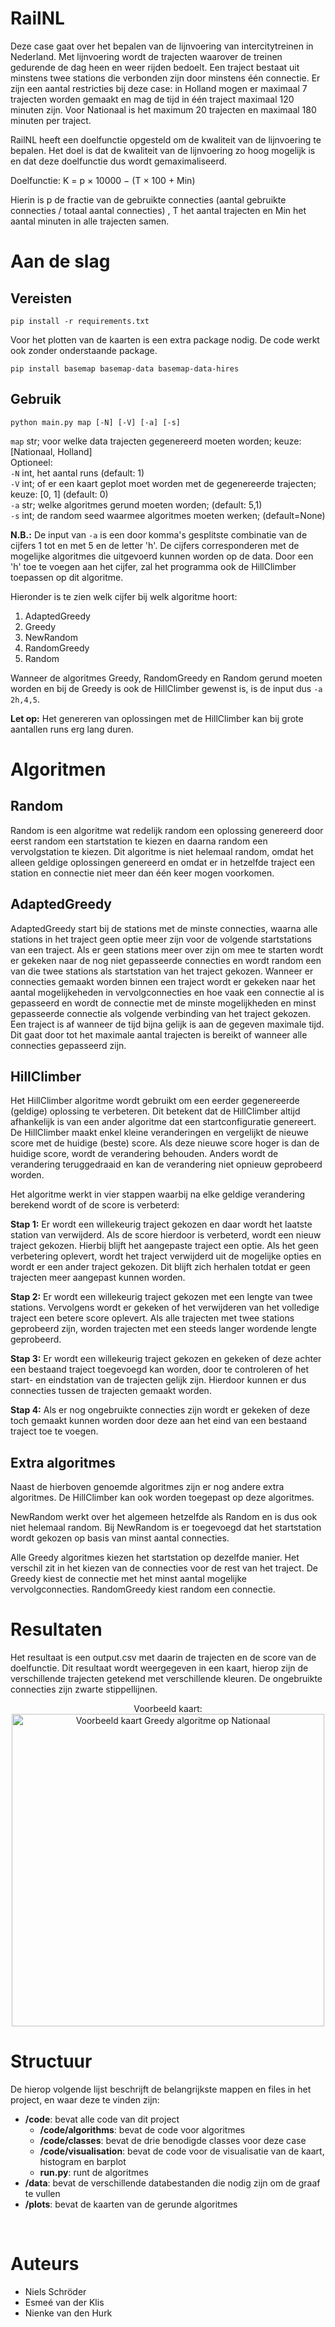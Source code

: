 # RailNL

Deze case gaat over het bepalen van de lijnvoering van intercitytreinen in Nederland. Met lijnvoering wordt de trajecten waarover de treinen gedurende de dag heen en weer rijden bedoelt. Een traject bestaat uit minstens twee stations die verbonden zijn door minstens één connectie. Er zijn een aantal restricties bij deze case: in Holland mogen er maximaal 7 trajecten worden gemaakt en mag de tijd in één traject maximaal 120 minuten zijn. Voor Nationaal is het maximum 20 trajecten en maximaal 180 minuten per traject.

RailNL heeft een doelfunctie opgesteld om de kwaliteit van de lijnvoering te bepalen. Het doel is dat de kwaliteit van de lijnvoering zo hoog mogelijk is en dat deze doelfunctie dus wordt gemaximaliseerd.

Doelfunctie: K = p × 10000 − (T × 100 + Min)

Hierin is p de fractie van de gebruikte connecties (aantal gebruikte connecties / totaal aantal connecties) , T het aantal trajecten en Min het aantal minuten in alle trajecten samen.

# Aan de slag

## Vereisten
```
pip install -r requirements.txt
```

Voor het plotten van de kaarten is een extra package nodig. De code werkt ook zonder onderstaande package.
```
pip install basemap basemap-data basemap-data-hires
```

## Gebruik
```
python main.py map [-N] [-V] [-a] [-s]
```
```map``` str; voor welke data trajecten gegenereerd moeten worden; keuze: [Nationaal, Holland]  
Optioneel:  
```-N``` int, het aantal runs (default: 1)  
```-V``` int; of er een kaart geplot moet worden met de gegenereerde trajecten; keuze: [0, 1] (default: 0)  
```-a``` str; welke algoritmes gerund moeten worden; (default: 5,1)  
```-s``` int; de random seed waarmee algoritmes moeten werken; (default=None)  

**N.B.:** De input van ```-a``` is een door komma's gesplitste combinatie van de cijfers 1 tot en met 5 en de letter 'h'. De cijfers corresponderen met de mogelijke algoritmes die uitgevoerd kunnen worden op de data. Door een 'h' toe te voegen aan het cijfer, zal het programma ook de HillClimber toepassen op dit algoritme.

Hieronder is te zien welk cijfer bij welk algoritme hoort:  
1. AdaptedGreedy  
2. Greedy
3. NewRandom
4. RandomGreedy
5. Random

Wanneer de algoritmes Greedy, RandomGreedy en Random gerund moeten worden en bij de Greedy is ook de HillClimber gewenst is, is de input dus ```-a 2h,4,5```.

**Let op:** Het genereren van oplossingen met de HillClimber kan bij grote aantallen runs erg lang duren.

# Algoritmen

## Random
Random is een algoritme wat redelijk random een oplossing genereerd door eerst random een startstation te kiezen en daarna random een vervolgstation te kiezen. Dit algoritme is niet helemaal random, omdat het alleen geldige oplossingen genereerd en omdat er in hetzelfde traject een station en connectie niet meer dan één keer mogen voorkomen.

## AdaptedGreedy
AdaptedGreedy start bij de stations met de minste connecties, waarna alle stations in het traject geen optie meer zijn voor de volgende startstations van een traject. Als er geen stations meer over zijn om mee te starten wordt er gekeken naar de nog niet gepasseerde connecties en wordt random een van die twee stations als startstation van het traject gekozen. Wanneer er connecties gemaakt worden binnen een traject wordt er gekeken naar het aantal mogelijkeheden in vervolgconnecties en hoe vaak een connectie al is gepasseerd en wordt de connectie met de minste mogelijkheden en minst gepasseerde connectie als volgende verbinding van het traject gekozen. Een traject is af wanneer de tijd bijna gelijk is aan de gegeven maximale tijd. Dit gaat door tot het maximale aantal trajecten is bereikt of wanneer alle connecties gepasseerd zijn.

## HillClimber
Het HillClimber algoritme wordt gebruikt om een eerder gegenereerde (geldige) oplossing te verbeteren. Dit betekent dat de HillClimber altijd afhankelijk is van een ander algoritme dat een startconfiguratie genereert. De HillClimber maakt enkel kleine veranderingen en vergelijkt de nieuwe score met de huidige (beste) score. Als deze nieuwe score hoger is dan de huidige score, wordt de verandering behouden. Anders wordt de verandering teruggedraaid en kan de verandering niet opnieuw geprobeerd worden.

Het algoritme werkt in vier stappen waarbij na elke geldige verandering berekend wordt of de score is verbeterd:

**Stap 1:** Er wordt een willekeurig traject gekozen en daar wordt het laatste station van verwijderd. Als de score hierdoor is verbeterd, wordt een nieuw traject gekozen. Hierbij blijft het aangepaste traject een optie. Als het geen verbetering oplevert, wordt het traject verwijderd uit de mogelijke opties en wordt er een ander traject gekozen. Dit blijft zich herhalen totdat er geen trajecten meer aangepast kunnen worden.

**Stap 2:** Er wordt een willekeurig traject gekozen met een lengte van twee stations. Vervolgens wordt er gekeken of het verwijderen van het volledige traject een betere score oplevert. Als alle trajecten met twee stations geprobeerd zijn, worden trajecten met een steeds langer wordende lengte geprobeerd.

**Stap 3:** Er wordt een willekeurig traject gekozen en gekeken of deze achter een bestaand traject toegevoegd kan worden, door te controleren of het start- en eindstation van de trajecten gelijk zijn. Hierdoor kunnen er dus connecties tussen de trajecten gemaakt worden.

**Stap 4:** Als er nog ongebruikte connecties zijn wordt er gekeken of deze toch gemaakt kunnen worden door deze aan het eind van een bestaand traject toe te voegen.

## Extra algoritmes
Naast de hierboven genoemde algoritmes zijn er nog andere extra algoritmes. De HillClimber kan ook worden toegepast op deze algoritmes.

NewRandom werkt over het algemeen hetzelfde als Random en is dus ook niet helemaal random. Bij NewRandom is er toegevoegd dat het startstation wordt gekozen op basis van minst aantal connecties.

Alle Greedy algoritmes kiezen het startstation op dezelfde manier. Het verschil zit in het kiezen van de connecties voor de rest van het traject.
De Greedy kiest de connectie met het minst aantal mogelijke vervolgconnecties. RandomGreedy kiest random een connectie.

# Resultaten
Het resultaat is een output.csv met daarin de trajecten en de score van de doelfunctie. Dit resultaat wordt weergegeven in een kaart, hierop zijn de verschillende trajecten getekend met verschillende kleuren. De ongebruikte connecties zijn zwarte stippellijnen.

<p align="center">
Voorbeeld kaart:<br>
<img src="plots/Example_routes.png" alt="Voorbeeld kaart Greedy algoritme op Nationaal" width="500"/>
</p>


# Structuur
De hierop volgende lijst beschrijft de belangrijkste mappen en files in het project, en waar deze te vinden zijn:

- **/code**: bevat alle code van dit project
  - **/code/algorithms**: bevat de code voor algoritmes
  - **/code/classes**: bevat de drie benodigde classes voor deze case
  - **/code/visualisation**: bevat de code voor de visualisatie van de kaart, histogram en barplot
  - **run.py**: runt de algoritmes
- **/data**: bevat de verschillende databestanden die nodig zijn om de graaf te vullen
- **/plots**: bevat de kaarten van de gerunde algoritmes
<br>

# Auteurs
- Niels Schröder
- Esmeé van der Klis
- Nienke van den Hurk